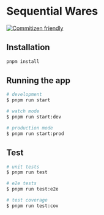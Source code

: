 # Sequential Wares

[![Commitizen friendly](https://img.shields.io/badge/commitizen-friendly-brightgreen.svg)](http://commitizen.github.io/cz-cli/)

## Installation

```bash
pnpm install
```

## Running the app

```bash
# development
$ pnpm run start

# watch mode
$ pnpm run start:dev

# production mode
$ pnpm run start:prod
```

## Test

```bash
# unit tests
$ pnpm run test

# e2e tests
$ pnpm run test:e2e

# test coverage
$ pnpm run test:cov
```
